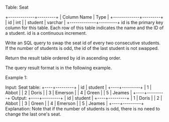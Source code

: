 Table: Seat
 
 
 +-------------+---------+
 | Column Name | Type    |
 +-------------+---------+
 | id          | int     |
 | student     | varchar |
 +-------------+---------+
 id is the primary key column for this table.
 Each row of this table indicates the name and the ID of a student.
 id is a continuous increment.
 
 
 
 
 Write an SQL query to swap the seat id of every two consecutive students. If
 the number of students is odd, the id of the last student is not swapped.
 
 Return the result table ordered by id in ascending order.
 
 The query result format is in the following example.
 
 
 Example 1:
 
 
 Input: 
 Seat table:
 +----+---------+
 | id | student |
 +----+---------+
 | 1  | Abbot   |
 | 2  | Doris   |
 | 3  | Emerson |
 | 4  | Green   |
 | 5  | Jeames  |
 +----+---------+
 Output: 
 +----+---------+
 | id | student |
 +----+---------+
 | 1  | Doris   |
 | 2  | Abbot   |
 | 3  | Green   |
 | 4  | Emerson |
 | 5  | Jeames  |
 +----+---------+
 Explanation: 
 Note that if the number of students is odd, there is no need to change the
 last one's seat.
 
 


